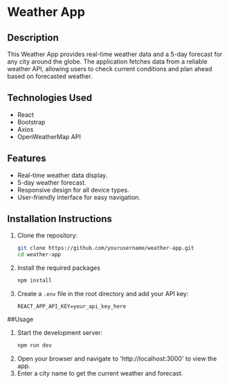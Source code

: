 # Weather App

## Description
This Weather App provides real-time weather data and a 5-day forecast for any city around the globe. The application fetches data from a reliable weather API, allowing users to check current conditions and plan ahead based on forecasted weather.

## Technologies Used
- React
- Bootstrap
- Axios
- OpenWeatherMap API

## Features
- Real-time weather data display.
- 5-day weather forecast.
- Responsive design for all device types.
- User-friendly interface for easy navigation.

## Installation Instructions
1. Clone the repository:
   ```bash
   git clone https://github.com/yourusername/weather-app.git
   cd weather-app
2. Install the required packages
   ```bash
   npm install
3. Create a `.env` file in the root directory and add your API key:
   ```plaintext
   REACT_APP_API_KEY=your_api_key_here

##Usage
1. Start the development server:
   ```bash
   npm run dev
2. Open your browser and navigate to 'http://localhost:3000' to view the app.
3. Enter a city name to get the current weather and forecast.


